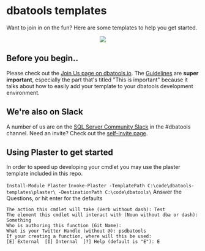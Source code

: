 # dbatools templates
Want to join in on the fun? Here are some templates to help you get started.

<p align="center"><img src=https://blog.netnerds.net/wp-content/uploads/2016/05/dbatools.png></p>

Before you begin..
--------------

Please check out the [Join Us page on dbatools.io](https://dbatools.io/join-us/). The [Guidelines](https://dbatools.io/join-us/guidelines/) are **super important**, especially the part that's titled "This is important" because it talks about how to easily add your template to your dbatools development environment.

We're also on Slack
--------------
A number of us are on the <a href="https://sqlcommunity.slack.com">SQL Server Community Slack</a> in the #dbatools channel. Need an invite? Check out the <a href="https://dbatools.io/slack/">self-invite page</a>.

Using Plaster to get started
--------------

In order to speed up developing your cmdlet you may use the plaster template included in this repo.

`Install-Module Plaster`
`Invoke-Plaster -TemplatePath C:\code\dbatools-templates\plaster\ -DestinationPath C:\code\dbatools\`
Answer the Questions, or hit enter for the defaults
```
The action this cmdlet will take (Verb without dash): Test
The element this cmdlet will interact with (Noun without dba or dash): Something
Who is authoring this function (Git Name):
What is your Twitter Handle (without @): psdbatools
If your creating a function, where will this be used:
[E] External  [I] Internal  [?] Help (default is "E"): E
```